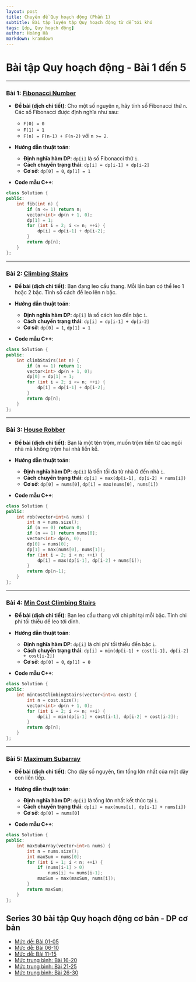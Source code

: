 ```yaml
---
layout: post
title: Chuyên đề Quy hoạch động (Phần 1)
subtitle: Bài tập luyện tập Quy hoạch động từ dễ tới khó
tags: [dp, Quy hoạch động]
author: Hoàng Hà
markdown: kramdown
---
```



# Bài tập Quy hoạch động - Bài 1 đến 5

---

### Bài 1: [Fibonacci Number](https://leetcode.com/problems/fibonacci-number/)

- **Đề bài (dịch chi tiết)**:
  Cho một số nguyên `n`, hãy tính số Fibonacci thứ `n`.
  Các số Fibonacci được định nghĩa như sau:
  - `F(0) = 0`
  - `F(1) = 1`
  - `F(n) = F(n-1) + F(n-2)` với `n >= 2`.
  
- **Hướng dẫn thuật toán**:
  - **Định nghĩa hàm DP**: `dp[i]` là số Fibonacci thứ `i`.
  - **Cách chuyển trạng thái**: `dp[i] = dp[i-1] + dp[i-2]`
  - **Cơ sở**: `dp[0] = 0`, `dp[1] = 1`

- **Code mẫu C++**:
```cpp
class Solution {
public:
    int fib(int n) {
        if (n <= 1) return n;
        vector<int> dp(n + 1, 0);
        dp[1] = 1;
        for (int i = 2; i <= n; ++i) {
            dp[i] = dp[i-1] + dp[i-2];
        }
        return dp[n];
    }
};
```

---

### Bài 2: [Climbing Stairs](https://leetcode.com/problems/climbing-stairs/)

- **Đề bài (dịch chi tiết)**:
  Bạn đang leo cầu thang. Mỗi lần bạn có thể leo 1 hoặc 2 bậc. Tính số cách để leo lên n bậc.

- **Hướng dẫn thuật toán**:
  - **Định nghĩa hàm DP**: `dp[i]` là số cách leo đến bậc `i`.
  - **Cách chuyển trạng thái**: `dp[i] = dp[i-1] + dp[i-2]`
  - **Cơ sở**: `dp[0] = 1`, `dp[1] = 1`

- **Code mẫu C++**:
```cpp
class Solution {
public:
    int climbStairs(int n) {
        if (n <= 1) return 1;
        vector<int> dp(n + 1, 0);
        dp[0] = dp[1] = 1;
        for (int i = 2; i <= n; ++i) {
            dp[i] = dp[i-1] + dp[i-2];
        }
        return dp[n];
    }
};
```

---

### Bài 3: [House Robber](https://leetcode.com/problems/house-robber/)

- **Đề bài (dịch chi tiết)**:
  Bạn là một tên trộm, muốn trộm tiền từ các ngôi nhà mà không trộm hai nhà liền kề.

- **Hướng dẫn thuật toán**:
  - **Định nghĩa hàm DP**: `dp[i]` là tiền tối đa từ nhà 0 đến nhà `i`.
  - **Cách chuyển trạng thái**: `dp[i] = max(dp[i-1], dp[i-2] + nums[i])`
  - **Cơ sở**: `dp[0] = nums[0]`, `dp[1] = max(nums[0], nums[1])`

- **Code mẫu C++**:
```cpp
class Solution {
public:
    int rob(vector<int>& nums) {
        int n = nums.size();
        if (n == 0) return 0;
        if (n == 1) return nums[0];
        vector<int> dp(n, 0);
        dp[0] = nums[0];
        dp[1] = max(nums[0], nums[1]);
        for (int i = 2; i < n; ++i) {
            dp[i] = max(dp[i-1], dp[i-2] + nums[i]);
        }
        return dp[n-1];
    }
};
```

---

### Bài 4: [Min Cost Climbing Stairs](https://leetcode.com/problems/min-cost-climbing-stairs/)

- **Đề bài (dịch chi tiết)**:
  Bạn leo cầu thang với chi phí tại mỗi bậc. Tính chi phí tối thiểu để leo tới đỉnh.

- **Hướng dẫn thuật toán**:
  - **Định nghĩa hàm DP**: `dp[i]` là chi phí tối thiểu đến bậc `i`.
  - **Cách chuyển trạng thái**: `dp[i] = min(dp[i-1] + cost[i-1], dp[i-2] + cost[i-2])`
  - **Cơ sở**: `dp[0] = 0`, `dp[1] = 0`

- **Code mẫu C++**:
```cpp
class Solution {
public:
    int minCostClimbingStairs(vector<int>& cost) {
        int n = cost.size();
        vector<int> dp(n + 1, 0);
        for (int i = 2; i <= n; ++i) {
            dp[i] = min(dp[i-1] + cost[i-1], dp[i-2] + cost[i-2]);
        }
        return dp[n];
    }
};
```

---

### Bài 5: [Maximum Subarray](https://leetcode.com/problems/maximum-subarray/)

- **Đề bài (dịch chi tiết)**:
  Cho dãy số nguyên, tìm tổng lớn nhất của một dãy con liên tiếp.

- **Hướng dẫn thuật toán**:
  - **Định nghĩa hàm DP**: `dp[i]` là tổng lớn nhất kết thúc tại `i`.
  - **Cách chuyển trạng thái**: `dp[i] = max(nums[i], dp[i-1] + nums[i])`
  - **Cơ sở**: `dp[0] = nums[0]`

- **Code mẫu C++**:
```cpp
class Solution {
public:
    int maxSubArray(vector<int>& nums) {
        int n = nums.size();
        int maxSum = nums[0];
        for (int i = 1; i < n; ++i) {
            if (nums[i-1] > 0)
                nums[i] += nums[i-1];
            maxSum = max(maxSum, nums[i]);
        }
        return maxSum;
    }
};
```

## Series 30 bài tập Quy hoạch động cơ bản - DP cơ bản
- [Mức dễ: Bài 01-05](https://habelle.github.io/2025-04-27-chuyen-de-qhd-p1/)
- [Mức dễ: Bài 06-10](https://habelle.github.io/2025-04-27-chuyen-de-qhd-p2/)
- [Mức dễ: Bài 11-15](https://habelle.github.io/2025-04-27-chuyen-de-qhd-p3/)
- [Mức trung bình: Bài 16-20](https://habelle.github.io/2025-04-27-chuyen-de-qhd-p4/)
- [Mức trung bình: Bài 21-25](https://habelle.github.io/2025-04-27-chuyen-de-qhd-p5/)
- [Mức trung bình: Bài 26-30](https://habelle.github.io/2025-04-27-chuyen-de-qhd-p6/)

